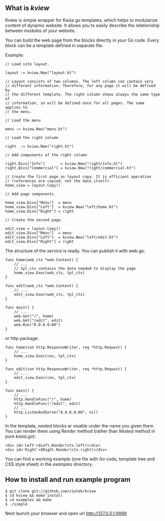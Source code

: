 ## What is *kview*

Kview is simple wrapper for Kasia.go templates, which helps to modularize
content of dynamic website. It allows you to easily describe the relationship
between modules of your website.

You can build the web page from the blocks directly in your Go code. Every block
can be a template defined in separate file.

Example:

    // Load site layout. 

    layout := kview.New("layout.kt")
    
    // Layout consists of two columns. The left column can contain very
    // different information. Therefore, for any page it will be defined by
    // the different template. The right column shows always the same type of
    // information, so will be defined once for all pages. The same applies to
    // the menu.

    // Load the menu

    menu := kview.New("menu.kt")

    // Load the right column

    right  := kview.New("right.kt")

    // Add components of the right column

    right.Divs["Info"]       = kview.New("right/info.kt")
    right.Divs["Commercial"] = kview.New("right/commercial.kt")

    // Create the first page as layout copy. It is efficient operation
    // (references are copied, not the data itself).
    home_view = layout.Copy()

    // Add page components

    home_view.Divs["Menu"]  = menu
    home_view.Divs["Left"]  = kview.New("left/home.kt")
    home_view.Divs["Right"] = right

    // Create the second page.

    edit_view = layout.Copy()
    edit_view.Divs["Menu"]  = menu
    edit_view.Divs["Left"]  = kview.New("left/edit.kt")
    edit_view.Divs["Right"] = right    

The structure of the service is ready. You can publish it with web.go:

    func home(web_ctx *web.Context) {
        // ...
        // tpl_ctx contains the data needed to display the page
        home_view.Exec(web_ctx, tpl_ctx)
    }

    func edit(web_ctx *web.Context) {
        // ...
        edit_view.Exec(web_ctx, tpl_ctx)
    }

    func main() {
        // ...
        web.Get("/", home)
        web.Get("/edit", edit)
        web.Run("0.0.0.0:80")
    }
    
or http package:

    func home(con http.ResponseWriter, req *http.Request) {
        // ...
        home_view.Exec(con, tpl_ctx) 
    }

    func edit(con http.ResponseWriter, req *http.Request) {
        // ...
        edit_view.Exec(con, tpl_ctx)
    }

    func main() {
        // ...
        http.HandleFunc("/", home)
        http.HandleFunc("/edit", edit)
        // ...
        http.ListenAndServe("0.0.0.0:80", nil)
    }

In the template, nested blocks ar visable under the name you given them. You can
render them using *Render* method (rather than *Nested* method in pure
*kasia.go*):

    <div id='Left'>$Left.Render(ctx.left)</div>
    <div id='Right'>$Right.Render(ctx.right)</div>


You can find a working example (one file with Go code, template tree and CSS
style sheet) in the *examples* directory.

## How to install and run example program

    $ git clone git://github.com/ziutek/kview
    $ cd kview && make install
    $ cd examples && make
    $ ./simple

Next launch your browser and open url http://127.0.0.1:9999
